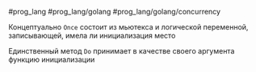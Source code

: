 #prog_lang #prog_lang/golang #prog_lang/golang/concurrency 

Концептуально `Once` состоит из мьютекса и логической перемен­ной, записывающей, имела ли инициализация место

Единственный метод `Do` принимает в качестве своего аргумента функцию инициализации